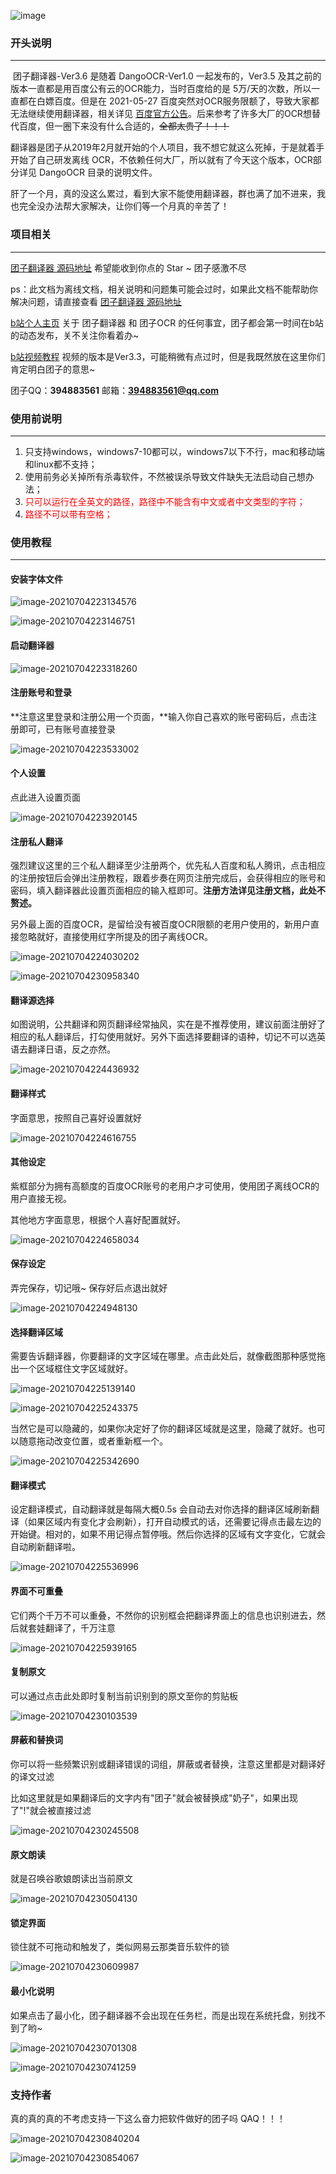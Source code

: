 ![image](https://github.com/PantsuDango/ImageHub/blob/master/DangoTranslate/Ver3.6/%E5%B0%81%E9%9D%A2.png)


### 开头说明

---

​	    团子翻译器-Ver3.6 是随着 DangoOCR-Ver1.0 一起发布的，Ver3.5 及其之前的版本一直都是用百度公有云的OCR能力，当时百度给的是 5万/天的次数，所以一直都在白嫖百度。但是在 2021-05-27 百度突然对OCR服务限额了，导致大家都无法继续使用翻译器，相关详见 [百度官方公告](https://ai.baidu.com/support/news?action=detail&id=2390)。后来参考了许多大厂的OCR想替代百度，但一圈下来没有什么合适的，~~全都太贵了！！！~~

​	   翻译器是团子从2019年2月就开始的个人项目，我不想它就这么死掉，于是就着手开始了自己研发离线 OCR，不依赖任何大厂，所以就有了今天这个版本，OCR部分详见 DangoOCR 目录的说明文件。

​      肝了一个月，真的没这么累过，看到大家不能使用翻译器，群也满了加不进来，我也完全没办法帮大家解决，让你们等一个月真的辛苦了！



### 项目相关

---

[团子翻译器 源码地址](https://github.com/PantsuDango/Dango-Translator)  希望能收到你点的 Star ~ 团子感激不尽

ps：此文档为离线文档，相关说明和问题集可能会过时，如果此文档不能帮助你解决问题，请直接查看 [团子翻译器 源码地址](https://github.com/PantsuDango/Dango-Translator) 



[b站个人主页](https://space.bilibili.com/227927)  关于 团子翻译器 和 团子OCR 的任何事宜，团子都会第一时间在b站的动态发布，关不关注你看着办~



[b站视频教程](https://www.bilibili.com/video/BV1gp4y1Q7Ts) 视频的版本是Ver3.3，可能稍微有点过时，但是我既然放在这里你们肯定明白团子的意思~



团子QQ：**394883561**               邮箱：**394883561@qq.com**



### 使用前说明

---

1. 只支持windows，windows7-10都可以，windows7以下不行，mac和移动端和linux都不支持；
2. 使用前务必关掉所有杀毒软件，不然被误杀导致文件缺失无法启动自己想办法；
3. <span style="color:red;">只可以运行在全英文的路径，路径中不能含有中文或者中文类型的字符；</span>
4. <span style="color:red;">路径不可以带有空格；</span>



### 使用教程

---

#### 安装字体文件

![image-20210704223134576](https://github.com/PantsuDango/ImageHub/blob/master/DangoTranslate/Ver3.6/%E5%AD%97%E4%BD%931.png)

![image-20210704223146751](https://github.com/PantsuDango/ImageHub/blob/master/DangoTranslate/Ver3.6/%E5%AD%97%E4%BD%932.png)



#### 启动翻译器

![image-20210704223318260](https://github.com/PantsuDango/ImageHub/blob/master/DangoTranslate/Ver3.6/%E5%90%AF%E5%8A%A8.png)



#### 注册账号和登录

**注意这里登录和注册公用一个页面，**输入你自己喜欢的账号密码后，点击注册即可，已有账号直接登录

![image-20210704223533002](https://github.com/PantsuDango/ImageHub/blob/master/DangoTranslate/Ver3.6/%E7%99%BB%E5%BD%95.png)



#### 个人设置

点此进入设置页面

![image-20210704223920145](https://github.com/PantsuDango/ImageHub/blob/master/DangoTranslate/Ver3.6/%E8%AE%BE%E7%BD%AE.png)



#### 注册私人翻译

强烈建议这里的三个私人翻译至少注册两个，优先私人百度和私人腾讯，点击相应的注册按钮后会弹出注册教程，跟着步奏在网页注册完成后，会获得相应的账号和密码，填入翻译器此设置页面相应的输入框即可。**注册方法详见注册文档，此处不赘述。**

另外最上面的百度OCR，是留给没有被百度OCR限额的老用户使用的，新用户直接忽略就好，直接使用红字所提及的团子离线OCR。

![image-20210704224030202](https://github.com/PantsuDango/ImageHub/blob/master/DangoTranslate/Ver3.6/%E6%B3%A8%E5%86%8C%E7%BF%BB%E8%AF%911.png)

![image-20210704230958340](https://github.com/PantsuDango/ImageHub/blob/master/DangoTranslate/Ver3.6/%E6%B3%A8%E5%86%8C%E7%BF%BB%E8%AF%912.png)



#### 翻译源选择

如图说明，公共翻译和网页翻译经常抽风，实在是不推荐使用，建议前面注册好了相应的私人翻译后，打勾使用就好。另外下面选择要翻译的语种，切记不可以选英语去翻译日语，反之亦然。

![image-20210704224436932](https://github.com/PantsuDango/ImageHub/blob/master/DangoTranslate/Ver3.6/%E7%BF%BB%E8%AF%91%E6%BA%90%E9%80%89%E6%8B%A9.png)



#### 翻译样式

字面意思，按照自己喜好设置就好

![image-20210704224616755](https://github.com/PantsuDango/ImageHub/blob/master/DangoTranslate/Ver3.6/%E7%BF%BB%E8%AF%91%E6%A0%B7%E5%BC%8F.png)

#### 其他设定

紫框部分为拥有高额度的百度OCR账号的老用户才可使用，使用团子离线OCR的用户直接无视。

其他地方字面意思，根据个人喜好配置就好。

![image-20210704224658034](https://github.com/PantsuDango/ImageHub/blob/master/DangoTranslate/Ver3.6/%E5%85%B6%E4%BB%96%E8%AE%BE%E5%AE%9A.png)



#### 保存设定

弄完保存，切记哦~ 保存好后点退出就好

![image-20210704224948130](https://github.com/PantsuDango/ImageHub/blob/master/DangoTranslate/Ver3.6/%E4%BF%9D%E5%AD%98%E8%AE%BE%E5%AE%9A.png)

#### 选择翻译区域

需要告诉翻译器，你要翻译的文字区域在哪里。点击此处后，就像截图那种感觉拖出一个区域框住文字区域就好。

![image-20210704225139140](https://github.com/PantsuDango/ImageHub/blob/master/DangoTranslate/Ver3.6/%E7%BF%BB%E8%AF%91%E5%8C%BA%E5%9F%9F1.png)

![image-20210704225243375](https://github.com/PantsuDango/ImageHub/blob/master/DangoTranslate/Ver3.6/%E7%BF%BB%E8%AF%91%E5%8C%BA%E5%9F%9F2.png)

当然它是可以隐藏的，如果你决定好了你的翻译区域就是这里，隐藏了就好。也可以随意拖动改变位置，或者重新框一个。

![image-20210704225342690](https://github.com/PantsuDango/ImageHub/blob/master/DangoTranslate/Ver3.6/%E7%BF%BB%E8%AF%91%E5%8C%BA%E5%9F%9F3.png)



#### 翻译模式

设定翻译模式，自动翻译就是每隔大概0.5s 会自动去对你选择的翻译区域刷新翻译（如果区域内有变化才会刷新），打开自动模式的话，还需要记得点击最左边的开始键。相对的，如果不用记得点暂停哦。然后你选择的区域有文字变化，它就会自动刷新翻译啦。

![image-20210704225536996](https://github.com/PantsuDango/ImageHub/blob/master/DangoTranslate/Ver3.6/%E7%BF%BB%E8%AF%91%E6%A8%A1%E5%BC%8F.png)



#### 界面不可重叠

它们两个千万不可以重叠，不然你的识别框会把翻译界面上的信息也识别进去，然后就套娃翻译了，千万注意

![image-20210704225939165](https://github.com/PantsuDango/ImageHub/blob/master/DangoTranslate/Ver3.6/%E7%95%8C%E9%9D%A2%E4%B8%8D%E5%8F%AF%E4%BB%A5%E9%87%8D%E5%8F%A0.png)



#### 复制原文

可以通过点击此处即时复制当前识别到的原文至你的剪贴板

![image-20210704230103539](https://github.com/PantsuDango/ImageHub/blob/master/DangoTranslate/Ver3.6/%E5%A4%8D%E5%88%B6%E5%8E%9F%E6%96%87.png)



#### 屏蔽和替换词

你可以将一些频繁识别或翻译错误的词组，屏蔽或者替换，注意这里都是对翻译好的译文过滤

比如这里就是如果翻译后的文字内有"团子"就会被替换成"奶子"，如果出现了"!"就会被直接过滤

![image-20210704230245508](https://github.com/PantsuDango/ImageHub/blob/master/DangoTranslate/Ver3.6/%E5%B1%8F%E8%94%BD%E8%AF%8D.png)



#### 原文朗读

就是召唤谷歌娘朗读出当前原文

![image-20210704230504130](https://github.com/PantsuDango/ImageHub/blob/master/DangoTranslate/Ver3.6/%E6%9C%97%E8%AF%BB%E5%8E%9F%E6%96%87.png)



#### 锁定界面

锁住就不可拖动和触发了，类似网易云那类音乐软件的锁

![image-20210704230609987](https://github.com/PantsuDango/ImageHub/blob/master/DangoTranslate/Ver3.6/%E9%94%81%E5%AE%9A%E7%95%8C%E9%9D%A2.png)



#### 最小化说明

如果点击了最小化，团子翻译器不会出现在任务栏，而是出现在系统托盘，别找不到了哟~

![image-20210704230701308](https://github.com/PantsuDango/ImageHub/blob/master/DangoTranslate/Ver3.6/%E6%9C%80%E5%B0%8F%E5%8C%961.png)

![image-20210704230741259](https://github.com/PantsuDango/ImageHub/blob/master/DangoTranslate/Ver3.6/%E6%9C%80%E5%B0%8F%E5%8C%962.png)



### 支持作者

真的真的真的不考虑支持一下这么奋力把软件做好的团子吗 QAQ！！！

![image-20210704230840204](https://github.com/PantsuDango/ImageHub/blob/master/DangoTranslate/Ver3.6/%E6%94%AF%E6%8C%81%E4%BD%9C%E8%80%851.png)

![image-20210704230854067](https://github.com/PantsuDango/ImageHub/blob/master/DangoTranslate/Ver3.6/%E6%94%AF%E6%8C%81%E4%BD%9C%E8%80%852.png)









